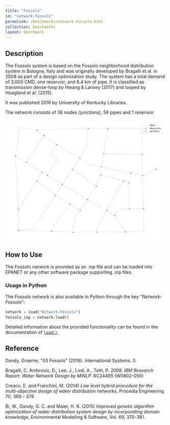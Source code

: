 ```yaml
---
title: "Fossolo"
id: "network-fossolo"
permalink: /benchmarks/network-Fossolo.html
collection: benchmarks
layout: benchmark
---
```



## Description

The Fossolo system is based on the Fossolo neighborhood distribution system in Bologna, Italy and was originally
developed by Bragalli et al. in 2008 as part of a design optimization study. The system has a total demand of 3,000 CMD,
one reservoir, and 8.4 km of pipe. It is classified as transmission dense-loop by Hwang & Lansey (2017) and looped by
Hoagland et al. (2015).

It was published 2016 by University of Kentucky Libraries.

The network consists of 36 nodes (junctions), 58 pipes and 1 reservoir.

<img src="../static/benchmarks/network-fossolo/fossolo_plot.png"/>

## How to Use

The Fossolo network is provided as an .inp file and can be loaded into EPANET or any other software package
supporting .inp files.

### Usage in Python

The Fossolo network is also available in Python through the key "*Network-Fossolo*":
```python
network = load("Network-Fossolo")
fossolo_inp = network.load()
```

Detailed information about the provided functionality can be found in the documentation of
[`load()`](https://water-benchmark-hub.readthedocs.io/en/stable/water_benchmark_hub.networks.html#water_benchmark_hub.networks.networks.Fossolo.load).


## Reference

Dandy, Graeme, "03 Fossolo" (2016). International Systems. 3.
[<i class="bi bi-link"></i>](https://uknowledge.uky.edu/wdst_international/3)

Bragalli, C. Ambrosio, D., Lee, J., Lodi, A., Toth, P. 2008. *IBM Research Report: Water Network Design by MINLP.* RC24495
(W0802-056)
[<i class="bi bi-link"></i>](https://dominoweb.draco.res.ibm.com/ef1b90113cc7b03a852573fc00529261.html)

Creaco, E. and Franchini, M. (2014) *Low level hybrid procedure for the multi-objective design of water distribution
networks*, Procedia Engineering 70, 369 – 378
[<i class="bi bi-link"></i>](https://doi.org/10.1016/j.proeng.2014.02.042)

Bi, W., Dandy, G. C. and Maier, H. R. (2015) *Improved genetic algorithm optimization of water distribution system design
by incorporating domain knowledge*, Environmental Modelling & Software, Vol. 69, 370-381.
[<i class="bi bi-link"></i>](https://doi.org/10.1016/j.envsoft.2014.09.010)
